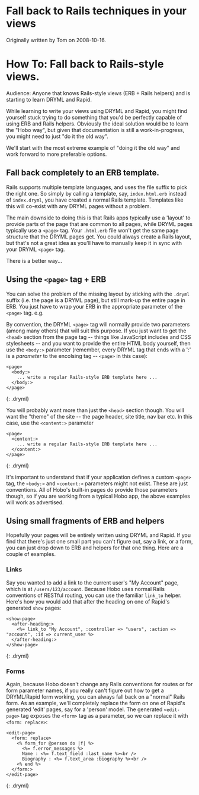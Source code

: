 # Fall back to Rails techniques in your views

Originally written by Tom on 2008-10-16.

# How To: Fall back to Rails-style views.

Audience: Anyone that knows Rails-style views (ERB + Rails helpers) and is starting to learn DRYML and Rapid.

While learning to write your views using DRYML and Rapid, you might find yourself stuck trying to do something that you'd be perfectly capable of using ERB and Rails helpers. Obviously the ideal solution would be to learn the "Hobo way", but given that documentation is still a work-in-progress, you might need to just "do it the old way".

We'll start with the most extreme example of "doing it the old way" and work forward to more preferable options.


## Fall back completely to an ERB template.

Rails supports multiple template languages, and uses the file suffix to pick the right one. So simply by calling a template, say, `index.html.erb` instead of `index.dryml`, you have created a normal Rails template. Templates like this will co-exist with any DRYML pages without a problem.

The main downside to doing this is that Rails apps typically use a 'layout' to provide parts of the page that are common to all pages, while DRYML pages typically use a `<page>` tag. Your `.html.erb` file won't get the same page structure that the DRYML pages get. You could always create a Rails layout, but that's not a great idea as you'll have to manually keep it in sync with your DRYML `<page>` tag.
  
There is a better way...


## Using the `<page>` tag + ERB
  
You can solve the problem of the missing layout by sticking with the `.dryml` suffix (i.e. the page is a DRYML page), but still mark-up the entire page in ERB. You just have to wrap your ERB in the appropriate parameter of the `<page>` tag. e.g.
  
By convention, the DRYML `<page>` tag will normally provide two parameters (among many others) that will suit this purpose. If you just want to get the `<head>` section from the page tag -- things like JavaScript includes and CSS stylesheets -- and you want to provide the entire HTML body yourself, then use the `<body:>` parameter (remember, every DRYML tag that ends with a ':' is a *parameter* to the encolsing tag -- `<page>` in this case):
  
    <page>
      <body:>
        ... write a regular Rails-style ERB template here ...
      </body:>
    </page>
{: .dryml}

You will probably want more than just the `<head>` section though. You will want the "theme" of the site -- the page header, site title, nav bar etc. In this case, use the `<content:>` parameter
    
    <page>
      <content:>
        ... write a regular Rails-style ERB template here ...
      </content:>
    </page>
{: .dryml}

It's important to understand that if your application defines a custom `<page>` tag, the `<body:>` and `<content:>` parameters might not exist. These are just conventions. All of Hobo's built-in pages do provide those parameters though, so if you are working from a typical Hobo app, the above examples will work as advertised.
    

## Using small fragments of ERB and helpers

Hopefully your pages will be entirely written using DRYML and Rapid. If you find that there's just one small part you can't figure out, say a link, or a form, you can just drop down to ERB and helpers for that one thing. Here are a couple of examples.


### Links

Say you wanted to add a link to the current user's "My Account" page, which is at `/users/123/account`. Because Hobo uses normal Rails conventions of RESTful routing, you can use the familiar `link_to` helper. Here's how you would add that after the heading on one of Rapid's generated `show` pages:

    <show-page>
      <after-heading:>
        <%= link_to "My Account", :controller => "users", :action => "account", :id => current_user %>
      </after-heading:>
    </show-page>
{: .dryml}
    
### Forms

Again, because Hobo doesn't change any Rails conventions for routes or for form parameter names, if you really can't figure out how to get a DRYML/Rapid form working, you can always fall back on a "normal" Rails form. As an example, we'll completely replace the form on one of Rapid's generated 'edit' pages, say for a 'person' model. The generated `<edit-page>` tag exposes the `<form>` tag as a parameter, so we can replace it with `<form: replace>`:

    <edit-page>
      <form: replace>
        <% form_for @person do |f| %>
          <%= f.error_messages %>
          Name : <%= f.text_field :last_name %><br />
          Biography : <%= f.text_area :biography %><br />
        <% end %>
      </form:>
    </edit-page>
{: .dryml}

